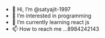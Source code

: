 - 👋 Hi, I’m @satyajit-1997
- 👀 I’m interested in programming
- 🌱 I’m currently learning react js
- 📫 How to reach me ...8984242143

<!---
satyajit-1997/satyajit-1997 is a ✨ special ✨ repository because its `README.md` (this file) appears on your GitHub profile.
You can click the Preview link to take a look at your changes.
--->
